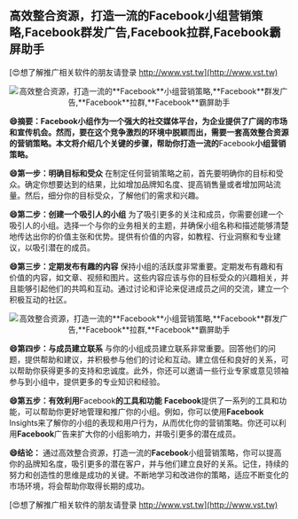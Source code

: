 ## **高效整合资源，打造一流的**Facebook**小组营销策略,**Facebook**群发广告,**Facebook**拉群,**Facebook**霸屏助手**

[😍想了解推广相关软件的朋友请登录 http://www.vst.tw](http://www.vst.tw)

 <center><img src="https://vst.tw/MP4/tuiguang/png/5.png" alt="高效整合资源，打造一流的**Facebook**小组营销策略,**Facebook**群发广告,**Facebook**拉群,**Facebook**霸屏助手"></center>

**😄摘要：**Facebook**小组作为一个强大的社交媒体平台，为企业提供了广阔的市场和宣传机会。然而，要在这个竞争激烈的环境中脱颖而出，需要一套高效整合资源的营销策略。本文将介绍几个关键的步骤，帮助你打造一流的**Facebook**小组营销策略。**

**😄第一步：明确目标和受众**
在制定任何营销策略之前，首先要明确你的目标和受众。确定你想要达到的结果，比如增加品牌知名度、提高销售量或者增加网站流量。然后，细分你的目标受众，了解他们的需求和兴趣。

**😄第二步：创建一个吸引人的小组**
为了吸引更多的关注和成员，你需要创建一个吸引人的小组。选择一个与你的业务相关的主题，并确保小组名称和描述能够清楚地传达出你的价值主张和优势。提供有价值的内容，如教程、行业洞察和专业建议，以吸引潜在的成员。

**😄第三步：定期发布有趣的内容**
保持小组的活跃度非常重要。定期发布有趣和有价值的内容，如文章、视频和图片。这些内容应该与你的目标受众的兴趣相关，并且能够引起他们的共鸣和互动。通过讨论和评论来促进成员之间的交流，建立一个积极互动的社区。

 <center><img src="https://vst.tw/MP4/tuiguang/png/3.png" alt="高效整合资源，打造一流的**Facebook**小组营销策略,**Facebook**群发广告,**Facebook**拉群,**Facebook**霸屏助手"></center>

**😄第四步：与成员建立联系**
与你的小组成员建立联系非常重要。回答他们的问题，提供帮助和建议，并积极参与他们的讨论和互动。建立信任和良好的关系，可以帮助你获得更多的支持和忠诚度。此外，你还可以邀请一些行业专家或意见领袖参与到小组中，提供更多的专业知识和经验。

**😄第五步：有效利用**Facebook**的工具和功能**
**Facebook**提供了一系列的工具和功能，可以帮助你更好地管理和推广你的小组。例如，你可以使用**Facebook** Insights来了解你的小组的表现和用户行为，从而优化你的营销策略。你还可以利用**Facebook**广告来扩大你的小组影响力，并吸引更多的潜在成员。

**😄结论：**
通过高效整合资源，打造一流的**Facebook**小组营销策略，你可以提高你的品牌知名度，吸引更多的潜在客户，并与他们建立良好的关系。记住，持续的努力和创造性的思维是成功的关键。不断地学习和改进你的策略，适应不断变化的市场环境，将会帮助你取得长期的成功。

[😍想了解推广相关软件的朋友请登录 http://www.vst.tw](http://www.vst.tw)



